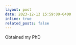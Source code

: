 ```yaml
---
layout: post
date: 2023-12-13 15:59:00-0400
inline: true
related_posts: false
---
```


Obtained my PhD
